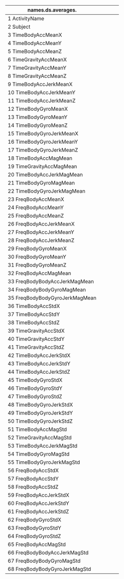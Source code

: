 | names.ds.averages.             |   |   |   |   |
|--------------------------------|---|---|---|---|
| 1 ActivityName                 |   |   |   |   |
| 2 Subject                      |   |   |   |   |
| 3 TimeBodyAccMeanX             |   |   |   |   |
| 4 TimeBodyAccMeanY             |   |   |   |   |
| 5 TimeBodyAccMeanZ             |   |   |   |   |
| 6 TimeGravityAccMeanX          |   |   |   |   |
| 7 TimeGravityAccMeanY          |   |   |   |   |
| 8 TimeGravityAccMeanZ          |   |   |   |   |
| 9 TimeBodyAccJerkMeanX         |   |   |   |   |
| 10 TimeBodyAccJerkMeanY        |   |   |   |   |
| 11 TimeBodyAccJerkMeanZ        |   |   |   |   |
| 12 TimeBodyGyroMeanX           |   |   |   |   |
| 13 TimeBodyGyroMeanY           |   |   |   |   |
| 14 TimeBodyGyroMeanZ           |   |   |   |   |
| 15 TimeBodyGyroJerkMeanX       |   |   |   |   |
| 16 TimeBodyGyroJerkMeanY       |   |   |   |   |
| 17 TimeBodyGyroJerkMeanZ       |   |   |   |   |
| 18 TimeBodyAccMagMean          |   |   |   |   |
| 19 TimeGravityAccMagMean       |   |   |   |   |
| 20 TimeBodyAccJerkMagMean      |   |   |   |   |
| 21 TimeBodyGyroMagMean         |   |   |   |   |
| 22 TimeBodyGyroJerkMagMean     |   |   |   |   |
| 23 FreqBodyAccMeanX            |   |   |   |   |
| 24 FreqBodyAccMeanY            |   |   |   |   |
| 25 FreqBodyAccMeanZ            |   |   |   |   |
| 26 FreqBodyAccJerkMeanX        |   |   |   |   |
| 27 FreqBodyAccJerkMeanY        |   |   |   |   |
| 28 FreqBodyAccJerkMeanZ        |   |   |   |   |
| 29 FreqBodyGyroMeanX           |   |   |   |   |
| 30 FreqBodyGyroMeanY           |   |   |   |   |
| 31 FreqBodyGyroMeanZ           |   |   |   |   |
| 32 FreqBodyAccMagMean          |   |   |   |   |
| 33 FreqBodyBodyAccJerkMagMean  |   |   |   |   |
| 34 FreqBodyBodyGyroMagMean     |   |   |   |   |
| 35 FreqBodyBodyGyroJerkMagMean |   |   |   |   |
| 36 TimeBodyAccStdX             |   |   |   |   |
| 37 TimeBodyAccStdY             |   |   |   |   |
| 38 TimeBodyAccStdZ             |   |   |   |   |
| 39 TimeGravityAccStdX          |   |   |   |   |
| 40 TimeGravityAccStdY          |   |   |   |   |
| 41 TimeGravityAccStdZ          |   |   |   |   |
| 42 TimeBodyAccJerkStdX         |   |   |   |   |
| 43 TimeBodyAccJerkStdY         |   |   |   |   |
| 44 TimeBodyAccJerkStdZ         |   |   |   |   |
| 45 TimeBodyGyroStdX            |   |   |   |   |
| 46 TimeBodyGyroStdY            |   |   |   |   |
| 47 TimeBodyGyroStdZ            |   |   |   |   |
| 48 TimeBodyGyroJerkStdX        |   |   |   |   |
| 49 TimeBodyGyroJerkStdY        |   |   |   |   |
| 50 TimeBodyGyroJerkStdZ        |   |   |   |   |
| 51 TimeBodyAccMagStd           |   |   |   |   |
| 52 TimeGravityAccMagStd        |   |   |   |   |
| 53 TimeBodyAccJerkMagStd       |   |   |   |   |
| 54 TimeBodyGyroMagStd          |   |   |   |   |
| 55 TimeBodyGyroJerkMagStd      |   |   |   |   |
| 56 FreqBodyAccStdX             |   |   |   |   |
| 57 FreqBodyAccStdY             |   |   |   |   |
| 58 FreqBodyAccStdZ             |   |   |   |   |
| 59 FreqBodyAccJerkStdX         |   |   |   |   |
| 60 FreqBodyAccJerkStdY         |   |   |   |   |
| 61 FreqBodyAccJerkStdZ         |   |   |   |   |
| 62 FreqBodyGyroStdX            |   |   |   |   |
| 63 FreqBodyGyroStdY            |   |   |   |   |
| 64 FreqBodyGyroStdZ            |   |   |   |   |
| 65 FreqBodyAccMagStd           |   |   |   |   |
| 66 FreqBodyBodyAccJerkMagStd   |   |   |   |   |
| 67 FreqBodyBodyGyroMagStd      |   |   |   |   |
| 68 FreqBodyBodyGyroJerkMagStd  |   |   |   |   |